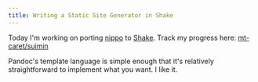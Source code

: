 ```yaml
---
title: Writing a Static Site Generator in Shake
---
```


Today I'm working on porting [nippo](https://github.com/mt-caret/nippo/) to
[Shake](https://shakebuild.com/).
Track my progress here: [mt-caret/suimin](https://github.com/mt-caret/suimin)

Pandoc's template language is simple enough that it's relatively
straightforward to implement what you want. I like it.
